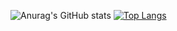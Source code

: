 ![Anurag's GitHub stats](https://github-readme-stats.vercel.app/api?username=slayywrld&show_icons=true&theme=radical)
[![Top Langs](https://github-readme-stats.vercel.app/api/top-langs/?username=slayywrld&layout=compact)](https://github.com/anuraghazra/github-readme-stats&theme=radical)
